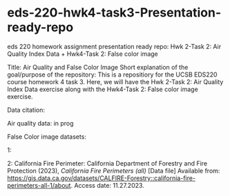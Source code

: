 # eds-220-hwk4-task3-Presentation-ready-repo
eds 220 homework assignment presentation ready repo: Hwk 2-Task 2: Air Quality Index Data + Hwk4-Task 2: False color image

Title: Air Quality and False Color Image
Short explanation of the goal/purpose of the repository:
This is a repositiory for the UCSB EDS220 course homework 4 task 3. Here, we will have the Hwk 2-Task 2: Air Quality Index Data exercise along with the Hwk4-Task 2: False color image exercise. 

Data citation: 

Air quality data:
in prog


False Color image datasets:

1:

2: California Fire Perimeter: California Department of Forestry and Fire Protection (2023), *California Fire Perimeters (all)* [Data file] Available from: https://gis.data.ca.gov/datasets/CALFIRE-Forestry::california-fire-perimeters-all-1/about. Access date: 11.27.2023. 


